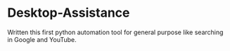 # Desktop-Assistance
Written this first python automation tool for general purpose like searching in Google and YouTube.
